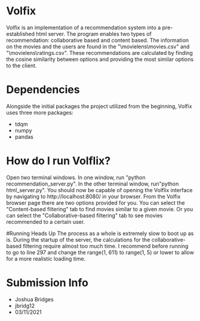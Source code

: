 # Volfix
Volfix is an implementation of a recommendation system into a pre-established html server. 
The program enables two types of recommendation: collaborative based and content based. The
information on the movies and the users are found in the "\movielens\movies.csv" and "\movielens\ratings.csv".
These recommendations are calculated by finding the cosine similarity between options
and providing the most similar options to the client.

# Dependencies
Alongside the initial packages the project utilized from the beginning, Volfix uses three more packages:
- tdqm
- numpy
- pandas

# How do I run Volflix?
Open two terminal windows. In one window, run "python recommendation_server.py". 
In the other terminal window, run"python html_server.py". You should now be capable
of opening the Volflix interface by navigating to http://localhost:8080/ in your browser.
From the Volfix browser page there are two options provided for you. You can select the
"Content-based filtering" tab to find movies similar to a given movie. Or you can select
the "Collaborative-based filtering" tab to see movies recommended to a certain user.

#Running Heads Up
The process as a whole is extremely slow to boot up as is. During the startup of the server, 
the calculations for the collaborative-based filtering require almost too much time. I recommend 
before running to go to line 297 and change the range(1, 611) to range(1, 5) or lower to allow
for a more realistic loading time. 

# Submission Info
- Joshua Bridges
- jbridg12
- 03/11/2021
